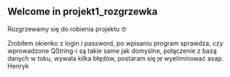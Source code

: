 ## Welcome in projekt1_rozgrzewka

Rozgrzewamy się do robienia projektu 🤓

Zrobiłem okienko z login i password, po wpisaniu program sprawdza, czy wprowadzone QString-i są takie same
jak domyślne, połączenie z bazą danych w toku, wywala kilka błędów, postaram się je wyeliminować asap.
Henryk
